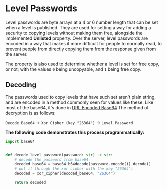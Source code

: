# Level Passwords
Level passwords are byte arrays at a 4 or 6 number length that can be set when a level is published. They are used for setting a way for adding a security to copying levels without making them free, alongside the implemented **Unlisted** property. Over the server, level passwords are encoded in a way that makes it more difficult for people to normally read, to prevent people from directly copying them from the response given from the server.

The property is also used to determine whether a level is set for free copy, or not; with the values `0` being uncopyable, and `1` being free copy.

## Decoding
The passwords used to copy levels that have such set aren't plain string, and are encoded in a method commonly seen for values like these. Like most of the base64, it's done in [URL Encoded Base64](/topics/encryption/base64.md) The method of decryption is as follows: 

`Decode Base64` -> `Xor Cipher (key "26364")` -> `Level Password`

**The following code demonstrates this process programmatically:**
```py
import base64


def decode_level_password(password: str) -> str:
    # decode the password from base64
    decoded_base64 = base64.b64decode(password.encode()).decode()
    # put it through the xor cipher with the key "26364")
    decoded = xor_cipher(decoded_base64, "26364")

    return decoded
```
